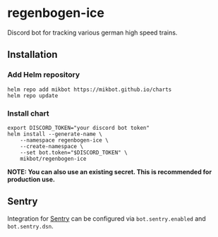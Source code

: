 # regenbogen-ice

Discord bot for tracking various german high speed trains.

## Installation

### Add Helm repository

```shell
helm repo add mikbot https://mikbot.github.io/charts
helm repo update
```

### Install chart

```shell
export DISCORD_TOKEN="your discord bot token"
helm install --generate-name \
    --namespace regenbogen-ice \
    --create-namespace \
    --set bot.token="$DISCORD_TOKEN" \
    mikbot/regenbogen-ice
```

**NOTE: You can also use an existing secret.
This is recommended for production use.**

## Sentry
Integration for [Sentry](https://sentry.io) can be configured via `bot.sentry.enabled` and `bot.sentry.dsn`.

